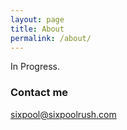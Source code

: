```yaml
---
layout: page
title: About
permalink: /about/
---
```


In Progress.

### Contact me

[sixpool@sixpoolrush.com](mailto:sixpool@sixpoolrush.com)
